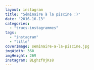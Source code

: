 ```yaml
---
layout: instagram
title: "Séminaire à la piscine :)"
date: "2016-10-13"
categories: 
  - "trucs-instagrammes"
tags: 
  - "instagram"
  - "lille"
coverImage: seminaire-a-la-piscine.jpg
imgWidth: 360
imgHeight: 269
instagram: BLghzfOjKs8
---
```

